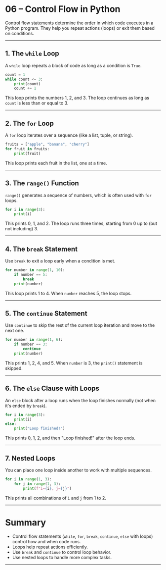 # 06 – Control Flow in Python

Control flow statements determine the order in which code executes in a Python program. They help you repeat actions (loops) or exit them based on conditions.

---

## 1. The `while` Loop

A `while` loop repeats a block of code as long as a condition is `True`.

```python
count = 1
while count <= 3:
    print(count)
    count += 1
```
This loop prints the numbers 1, 2, and 3. The loop continues as long as `count` is less than or equal to 3.

---

## 2. The `for` Loop

A `for` loop iterates over a sequence (like a list, tuple, or string).

```python
fruits = ["apple", "banana", "cherry"]
for fruit in fruits:
    print(fruit)
```
This loop prints each fruit in the list, one at a time.

---

## 3. The `range()` Function

`range()` generates a sequence of numbers, which is often used with `for` loops.

```python
for i in range(3):
    print(i)
```
This prints 0, 1, and 2. The loop runs three times, starting from 0 up to (but not including) 3.

---

## 4. The `break` Statement

Use `break` to exit a loop early when a condition is met.

```python
for number in range(1, 10):
    if number == 5:
        break
    print(number)
```
This loop prints 1 to 4. When `number` reaches 5, the loop stops.

---

## 5. The `continue` Statement

Use `continue` to skip the rest of the current loop iteration and move to the next one.

```python
for number in range(1, 6):
    if number == 3:
        continue
    print(number)
```
This prints 1, 2, 4, and 5. When `number` is 3, the `print()` statement is skipped.

---

## 6. The `else` Clause with Loops

An `else` block after a loop runs when the loop finishes normally (not when it's ended by `break`).

```python
for i in range(3):
    print(i)
else:
    print("Loop finished!")
```
This prints 0, 1, 2, and then "Loop finished!" after the loop ends.

---

## 7. Nested Loops

You can place one loop inside another to work with multiple sequences.

```python
for i in range(1, 3):
    for j in range(1, 3):
        print(f"i={i}, j={j}")
```
This prints all combinations of `i` and `j` from 1 to 2.

---

# Summary

- Control flow statements (`while`, `for`, `break`, `continue`, `else` with loops) control how and when code runs.
- Loops help repeat actions efficiently.
- Use `break` and `continue` to control loop behavior.
- Use nested loops to handle more complex tasks.

---
